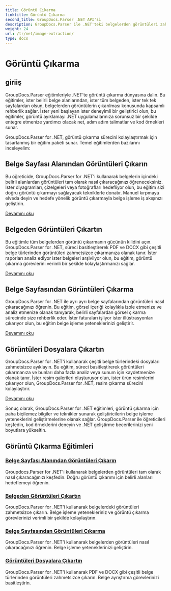 ```yaml
---
title: Görüntü Çıkarma
linktitle: Görüntü Çıkarma
second_title: GroupDocs.Parser .NET API'si
description: GroupDocs.Parser ile .NET'teki belgelerden görüntüleri zahmetsizce çıkarın. Doğru görüntü çıkarma teknikleriyle belge işleme yeteneklerinizi geliştirin.
weight: 24
url: /tr/net/image-extraction/
type: docs
---
```

# Görüntü Çıkarma

## giriiş

GroupDocs.Parser eğitimleriyle .NET'te görüntü çıkarma dünyasına dalın. Bu eğitimler, ister belirli belge alanlarından, ister tüm belgeden, ister tek tek sayfalardan olsun, belgelerden görüntülerin çıkarılması konusunda kapsamlı rehberlik sağlar. İster yeni başlayan ister deneyimli bir geliştirici olun, bu eğitimler, görüntü ayıklamayı .NET uygulamalarınıza sorunsuz bir şekilde entegre etmenize yardımcı olacak net, adım adım talimatlar ve kod örnekleri sunar.

GroupDocs.Parser for .NET, görüntü çıkarma sürecini kolaylaştırmak için tasarlanmış bir eğitim paketi sunar. Temel eğitimlerden bazılarını inceleyelim:

## Belge Sayfası Alanından Görüntüleri Çıkarın
Bu öğreticide, GroupDocs.Parser for .NET'i kullanarak belgelerin içindeki belirli alanlardan görüntüleri tam olarak nasıl çıkaracağınızı öğreneceksiniz. İster diyagramları, çizelgeleri veya fotoğrafları hedefliyor olun, bu eğitim sizi doğru görüntü çıkarmayı sağlayacak tekniklerle donatır. Manuel kırpmaya elveda deyin ve hedefe yönelik görüntü çıkarmayla belge işleme iş akışınızı geliştirin.

[Devamını oku](./extract-images-from-document-page-area/)

## Belgeden Görüntüleri Çıkartın
Bu eğitimle tüm belgelerden görüntü çıkarmanın gücünün kilidini açın. GroupDocs.Parser for .NET, süreci basitleştirerek PDF ve DOCX gibi çeşitli belge türlerinden görüntüleri zahmetsizce çıkarmanıza olanak tanır. İster raporları analiz ediyor ister belgeleri arşivliyor olun, bu eğitim, görüntü çıkarma görevlerini verimli bir şekilde kolaylaştırmanızı sağlar.

[Devamını oku](./extract-images-from-document/)

## Belge Sayfasından Görüntüleri Çıkarma
GroupDocs.Parser for .NET ile ayrı ayrı belge sayfalarından görüntüleri nasıl çıkaracağınızı öğrenin. Bu eğitim, görsel içeriği kolaylıkla izole etmenize ve analiz etmenize olanak tanıyarak, belirli sayfalardan görsel çıkarma sürecinde size rehberlik eder. İster faturaları işliyor ister illüstrasyonları çıkarıyor olun, bu eğitim belge işleme yeteneklerinizi geliştirir.

[Devamını oku](./extract-images-from-document-page/)

## Görüntüleri Dosyalara Çıkartın
GroupDocs.Parser for .NET'i kullanarak çeşitli belge türlerindeki dosyaları zahmetsizce ayıklayın. Bu eğitim, süreci basitleştirerek görüntüleri çıkarmanıza ve bunları daha fazla analiz veya sunum için kaydetmenize olanak tanır. İster resim galerileri oluşturuyor olun, ister ürün resimlerini çıkarıyor olun, GroupDocs.Parser for .NET, resim çıkarma sürecini kolaylaştırır.

[Devamını oku](./extract-images-to-files/)

Sonuç olarak, GroupDocs.Parser for .NET eğitimleri, görüntü çıkarma için paha biçilemez bilgiler ve teknikler sunarak geliştiricilerin belge işleme yeteneklerini geliştirmelerine olanak sağlar. GroupDocs.Parser ile öğreticileri keşfedin, kod örneklerini deneyin ve .NET geliştirme becerilerinizi yeni boyutlara yükseltin.
## Görüntü Çıkarma Eğitimleri
### [Belge Sayfası Alanından Görüntüleri Çıkarın](./extract-images-from-document-page-area/)
Groupdocs.Parser for .NET'i kullanarak belgelerden görüntüleri tam olarak nasıl çıkaracağınızı keşfedin. Doğru görüntü çıkarımı için belirli alanları hedeflemeyi öğrenin.
### [Belgeden Görüntüleri Çıkartın](./extract-images-from-document/)
GroupDocs.Parser for .NET'i kullanarak belgelerdeki görüntüleri zahmetsizce çıkarın. Belge işleme yetenekleriniz ve görüntü çıkarma görevlerinizi verimli bir şekilde kolaylaştırın.
### [Belge Sayfasından Görüntüleri Çıkarma](./extract-images-from-document-page/)
GroupDocs.Parser for .NET'i kullanarak belgelerden görüntüleri nasıl çıkaracağınızı öğrenin. Belge işleme yeteneklerinizi geliştirin.
### [Görüntüleri Dosyalara Çıkartın](./extract-images-to-files/)
GroupDocs.Parser for .NET'i kullanarak PDF ve DOCX gibi çeşitli belge türlerinden görüntüleri zahmetsizce çıkarın. Belge ayrıştırma görevlerinizi basitleştirin.